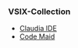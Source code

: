 ### VSIX-Collection

- [Claudia IDE](https://marketplace.visualstudio.com/items?itemName=kbuchi.ClaudiaIDE)
- [Code Maid](https://stevecadwallader.gallerycdn.vsassets.io/extensions/stevecadwallader/codemaid/10.5.119/1528571016929/CodeMaid_v10.5.119.vsix)
